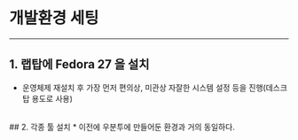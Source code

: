 # 개발환경 세팅

***

## 1. 랩탑에 **Fedora 27** 을 설치
  * 운영체제 재설치 후 가장 먼저 편의상, 미관상 자잘한 시스템 설정 등을 진행(데스크탑 용도로 사용)
  <br>
## 2. 각종 툴 설치
  * 이전에 우분투에 만들어둔 환경과 거의 동일하다.
